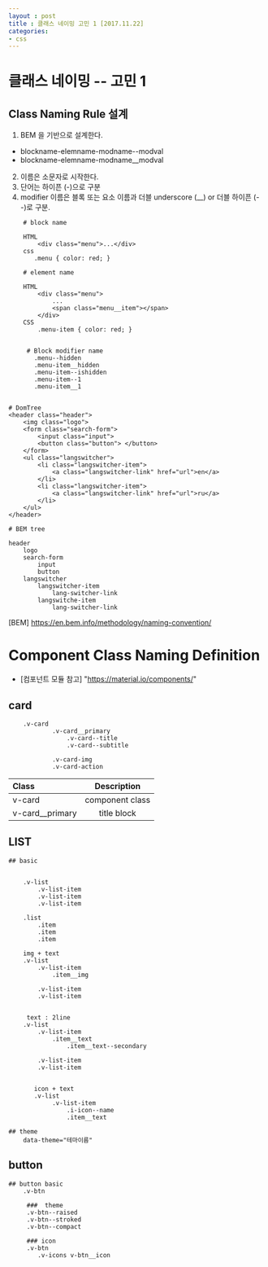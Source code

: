 ```yaml
---
layout : post
title : 클래스 네이밍 고민 1 [2017.11.22]
categories: 
- css
---
```



#  클래스 네이밍 -- 고민 1  

## Class Naming Rule 설계

1. BEM 을 기반으로 설계한다.
- blockname-elemname-modname--modval
- blockname-elemname-modname__modval
2. 이름은 소문자로 시작한다. 
3. 단어는 하이픈 (-)으로 구분
4. modifier 이름은 블록 또는 요소 이름과 더블 underscore (__) or 더블 하이픈 (--)로 구분.

~~~
    # block name
    
    HTML
        <div class="menu">...</div>
    css
       .menu { color: red; }
    
    # element name 
    
    HTML
        <div class="menu"> 
            ...
            <span class="menu__item"></span>
        </div> 
    CSS
        .menu-item { color: red; }


     # Block modifier name
       .menu--hidden
       .menu-item__hidden
       .menu-item--ishidden
       .menu-item--1
       .menu-item__1
    
~~~


~~~
# DomTree
<header class="header"> 
    <img class="logo"> 
    <form class="search-form"> 
        <input class="input"> 
        <button class="button"> </button> 
    </form>
    <ul class="langswitcher"> 
        <li class="langswitcher-item"> 
            <a class="langswitcher-link" href="url">en</a> 
        </li> 
        <li class="langswitcher-item"> 
            <a class="langswitcher-link" href="url">ru</a> 
        </li> 
    </ul> 
</header>

# BEM tree

header 
    logo 
    search-form 
        input
        button
    langswitcher 
        langswitcher-item 
            lang-switcher-link 
        langswitche-item 
            lang-switcher-link
~~~

[BEM] https://en.bem.info/methodology/naming-convention/

# Component Class Naming Definition 

- [컴포넌트 모듈 참고] "https://material.io/components/"

## card 
        .v-card
                .v-card__primary
                    .v-card--title
                    .v-card--subtitle
                
                .v-card-img
                .v-card-action


| Class         | Description    | 
| :------------ | :-----------:  |
| v-card        | component class|
| v-card__primary       |  title block |


## LIST
        
    ## basic   
        

        .v-list
            .v-list-item
            .v-list-item
            .v-list-item

        .list
            .item
            .item
            .item

        img + text 
        .v-list
            .v-list-item
                .item__img

            .v-list-item
            .v-list-item    


         text : 2line  
        .v-list
            .v-list-item
                .item__text
                    .item__text--secondary

            .v-list-item
            .v-list-item   


           icon + text
           .v-list
                .v-list-item 
                    .i-icon--name
                    .item__text

    ## theme
        data-theme="테마이름"



## button
    
    ## button basic 
        .v-btn

         ###  theme
         .v-btn--raised
         .v-btn--stroked
         .v-btn--compact 

         ### icon 
         .v-btn
            .v-icons v-btn__icon

    

